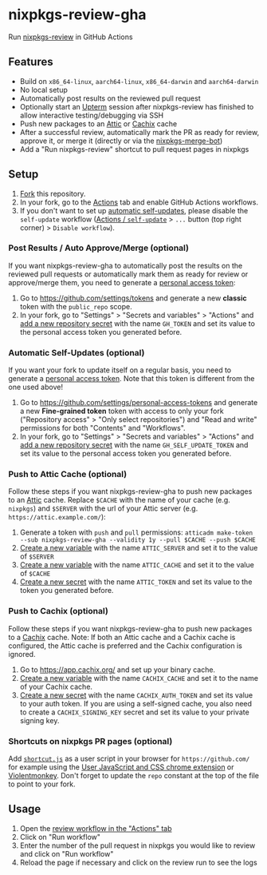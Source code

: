 # nixpkgs-review-gha

Run [nixpkgs-review](https://github.com/Mic92/nixpkgs-review) in GitHub Actions

## Features
- Build on `x86_64-linux`, `aarch64-linux`, `x86_64-darwin` and `aarch64-darwin`
- No local setup
- Automatically post results on the reviewed pull request
- Optionally start an [Upterm](https://upterm.dev/) session after nixpkgs-review has finished to allow interactive testing/debugging via SSH
- Push new packages to an [Attic](https://github.com/zhaofengli/attic) or [Cachix](https://www.cachix.org/) cache
- After a successful review, automatically mark the PR as ready for review, approve it, or merge it (directly or via the [nixpkgs-merge-bot](https://github.com/NixOS/nixpkgs-merge-bot))
- Add a "Run nixpkgs-review" shortcut to pull request pages in nixpkgs

## Setup
1. [Fork](https://github.com/Defelo/nixpkgs-review-gha/fork) this repository.
2. In your fork, go to the [Actions](../../actions) tab and enable GitHub Actions workflows.
3. If you don't want to set up [automatic self-updates](#automatic-self-updates-optional), please disable the `self-update` workflow ([Actions / `self-update`](../../actions/workflows/self-update.yml) > `...` button (top right corner) > `Disable workflow`).

### Post Results / Auto Approve/Merge (optional)
If you want nixpkgs-review-gha to automatically post the results on the reviewed pull requests or automatically mark them as ready for review or approve/merge them, you need to generate a [personal access token](https://docs.github.com/en/authentication/keeping-your-account-and-data-secure/managing-your-personal-access-tokens):

1. Go to <https://github.com/settings/tokens> and generate a new **classic** token with the `public_repo` scope.
2. In your fork, go to "Settings" > "Secrets and variables" > "Actions" and [add a new repository secret](../../settings/secrets/actions/new) with the name `GH_TOKEN` and set its value to the personal access token you generated before.

### Automatic Self-Updates (optional)
If you want your fork to update itself on a regular basis, you need to generate a [personal access token](https://docs.github.com/en/authentication/keeping-your-account-and-data-secure/managing-your-personal-access-tokens). Note that this token is different from the one used above!

1. Go to <https://github.com/settings/personal-access-tokens> and generate a new **Fine-grained token** token with access to only your fork ("Repository access" > "Only select repositories") and "Read and write" permissions for both "Contents" and "Workflows".
2. In your fork, go to "Settings" > "Secrets and variables" > "Actions" and [add a new repository secret](../../settings/secrets/actions/new) with the name `GH_SELF_UPDATE_TOKEN` and set its value to the personal access token you generated before.

### Push to Attic Cache (optional)
Follow these steps if you want nixpkgs-review-gha to push new packages to an [Attic](https://github.com/zhaofengli/attic) cache. Replace `$CACHE` with the name of your cache (e.g. `nixpkgs`) and `$SERVER` with the url of your Attic server (e.g. `https://attic.example.com/`):

1. Generate a token with `push` and `pull` permissions: `atticadm make-token --sub nixpkgs-review-gha --validity 1y --pull $CACHE --push $CACHE`
2. [Create a new variable](../../settings/variables/actions/new) with the name `ATTIC_SERVER` and set it to the value of `$SERVER`
3. [Create a new variable](../../settings/variables/actions/new) with the name `ATTIC_CACHE` and set it to the value of `$CACHE`
4. [Create a new secret](../../settings/secrets/actions/new) with the name `ATTIC_TOKEN` and set its value to the token you generated before.

### Push to Cachix (optional)
Follow these steps if you want nixpkgs-review-gha to push new packages to a [Cachix](https://www.cachix.org/) cache. Note: If both an Attic cache and a Cachix cache is configured, the Attic cache is preferred and the Cachix configuration is ignored.

1. Go to https://app.cachix.org/ and set up your binary cache.
2. [Create a new variable](../../settings/variables/actions/new) with the name `CACHIX_CACHE` and set it to the name of your Cachix cache.
3. [Create a new secret](../../settings/secrets/actions/new) with the name `CACHIX_AUTH_TOKEN` and set its value to your auth token. If you are using a self-signed cache, you also need to create a `CACHIX_SIGNING_KEY` secret and set its value to your private signing key.

### Shortcuts on nixpkgs PR pages (optional)
Add [`shortcut.js`](shortcut.js) as a user script in your browser for `https://github.com/` for example using the [User JavaScript and CSS chrome extension](https://chromewebstore.google.com/detail/user-javascript-and-css/nbhcbdghjpllgmfilhnhkllmkecfmpld) or [Violentmonkey](https://violentmonkey.github.io/). Don't forget to update the `repo` constant at the top of the file to point to your fork.

## Usage
1. Open the [review workflow in the "Actions" tab](../../actions/workflows/review.yml)
2. Click on "Run workflow"
3. Enter the number of the pull request in nixpkgs you would like to review and click on "Run workflow"
4. Reload the page if necessary and click on the review run to see the logs
